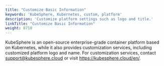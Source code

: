 ```yaml
---
title: "Customize Basic Information"
keywords: 'KubeSphere, Kubernetes, custom, platform'
description: 'Customize platform settings such as logo and title.'
linkTitle: "Customize Basic Information"
weight: 8710
---
```


KubeSphere is an open-source enterprise-grade container platform based on Kubernetes, while it also provides customization services, including customized platform logo and name. For customization services, contact support@kubesphere.cloud or visit https://kubesphere.cloud/en/.

